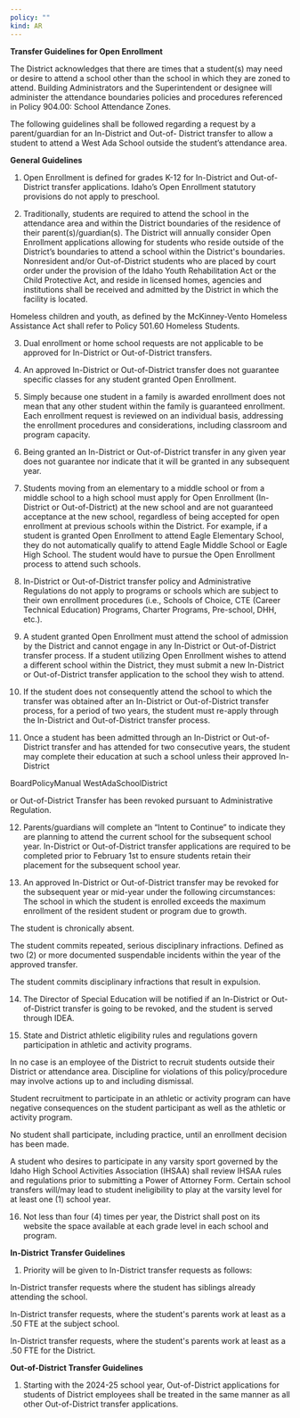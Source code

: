 ```yaml
---
policy: ""
kind: AR
---
```


**Transfer Guidelines for Open Enrollment**

The District acknowledges that there are times that a student(s) may need or desire to attend a school other than the
school in which they are zoned to attend. Building Administrators and the Superintendent or designee will
administer the attendance boundaries policies and procedures referenced in Policy 904.00: School Attendance
Zones.

The following guidelines shall be followed regarding a request by a parent/guardian for an In-District and Out-of-
District transfer to allow a student to attend a West Ada School outside the student’s attendance area.

**General Guidelines**


1. Open Enrollment is defined for grades K-12 for In-District and Out-of-District transfer applications.
Idaho’s Open Enrollment statutory provisions do not apply to preschool.


2. Traditionally, students are required to attend the school in the attendance area and within the District
boundaries of the residence of their parent(s)/guardian(s). The District will annually consider Open Enrollment
applications allowing for students who reside outside of the District’s boundaries to attend a school within the
District's boundaries.
Nonresident and/or Out-of-District students who are placed by court order under the provision of the
Idaho Youth Rehabilitation Act or the Child Protective Act, and reside in licensed homes, agencies and
institutions shall be received and admitted by the District in which the facility is located.


Homeless children and youth, as defined by the McKinney-Vento Homeless Assistance Act shall refer to
Policy 501.60 Homeless Students.


3. Dual enrollment or home school requests are not applicable to be approved for In-District or Out-of-District
transfers.


4. An approved In-District or Out-of-District transfer does not guarantee specific classes for any student granted
Open Enrollment.


5. Simply because one student in a family is awarded enrollment does not mean that any other student within the
family is guaranteed enrollment. Each enrollment request is reviewed on an individual basis, addressing the
enrollment procedures and considerations, including classroom and program capacity.


6. Being granted an In-District or Out-of-District transfer in any given year does not guarantee nor indicate that it
will be granted in any subsequent year.


7. Students moving from an elementary to a middle school or from a middle school to a high school must apply
for Open Enrollment (In-District or Out-of-District) at the new school and are not guaranteed acceptance at
the new school, regardless of being accepted for open enrollment at previous schools within the District.
For example, if a student is granted Open Enrollment to attend Eagle Elementary School, they do not
automatically qualify to attend Eagle Middle School or Eagle High School. The student would have to
pursue the Open Enrollment process to attend such schools.


8. In-District or Out-of-District transfer policy and Administrative Regulations do not apply to programs or
schools which are subject to their own enrollment procedures (i.e., Schools of Choice, CTE (Career Technical
Education) Programs, Charter Programs, Pre-school, DHH, etc.).


9. A student granted Open Enrollment must attend the school of admission by the District and cannot engage in
any In-District or Out-of-District transfer process. If a student utilizing Open Enrollment wishes to attend a
different school within the District, they must submit a new In-District or Out-of-District transfer application
to the school they wish to attend.


10. If the student does not consequently attend the school to which the transfer was obtained after an In-District
or Out-of-District transfer process, for a period of two years, the student must re-apply through the In-District
and Out-of-District transfer process.


11. Once a student has been admitted through an In-District or Out-of-District transfer and has attended for two
consecutive years, the student may complete their education at such a school unless their approved In-District


BoardPolicyManual
WestAdaSchoolDistrict



or Out-of-District Transfer has been revoked pursuant to Administrative Regulation.


12. Parents/guardians will complete an “Intent to Continue” to indicate they are planning to attend the current
school for the subsequent school year. In-District or Out-of-District transfer applications are required to be
completed prior to February 1st to ensure students retain their placement for the subsequent school year.


13. An approved In-District or Out-of-District transfer may be revoked for the subsequent year or mid-year under
the following circumstances:
The school in which the student is enrolled exceeds the maximum enrollment of the resident student or
program due to growth.


The student is chronically absent.


The student commits repeated, serious disciplinary infractions.
Defined as two (2) or more documented suspendable incidents within the year of the approved
transfer.


The student commits disciplinary infractions that result in expulsion.


14. The Director of Special Education will be notified if an In-District or Out-of-District transfer is going to be
revoked, and the student is served through IDEA.


15. State and District athletic eligibility rules and regulations govern participation in athletic and activity programs.


In no case is an employee of the District to recruit students outside their District or attendance area.
Discipline for violations of this policy/procedure may involve actions up to and including dismissal.


Student recruitment to participate in an athletic or activity program can have negative consequences on
the student participant as well as the athletic or activity program.


No student shall participate, including practice, until an enrollment decision has been made.


A student who desires to participate in any varsity sport governed by the Idaho High School Activities
Association (IHSAA) shall review IHSAA rules and regulations prior to submitting a Power of Attorney
Form. Certain school transfers will/may lead to student ineligibility to play at the varsity level for at least
one (1) school year.


16. Not less than four (4) times per year, the District shall post on its website the space available at each grade
level in each school and program.

**In-District Transfer Guidelines**


1. Priority will be given to In-District transfer requests as follows:


In-District transfer requests where the student has siblings already attending the school.


In-District transfer requests, where the student's parents work at least as a .50 FTE at the subject school.


In-District transfer requests, where the student's parents work at least as a .50 FTE for the District.

**Out-of-District Transfer Guidelines**


1. Starting with the 2024-25 school year, Out-of-District applications for students of District employees shall be
treated in the same manner as all other Out-of-District transfer applications.
